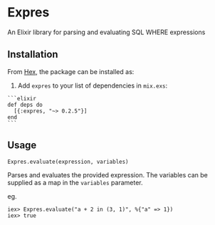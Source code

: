 # Expres

An Elixir library for parsing and evaluating SQL WHERE expressions 

## Installation

From [Hex](https://hex.pm/packages/expres), the package can be installed as:

  1. Add `expres` to your list of dependencies in `mix.exs`:

    ```elixir
    def deps do
      [{:expres, "~> 0.2.5"}]
    end
    ```

## Usage

```
Expres.evaluate(expression, variables)
```

Parses and evaluates the provided expression. The variables can be supplied as a map in the `variables` parameter.

eg.
```
iex> Expres.evaluate("a + 2 in (3, 1)", %{"a" => 1})
iex> true
```
